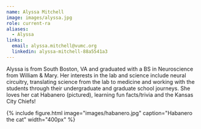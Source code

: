 ```yaml
---
name: Alyssa Mitchell
image: images/alyssa.jpg
role: current-ra
aliases:
  - Alyssa
links:
  email: alyssa.mitchell@vumc.org
  linkedin: alyssa-mitchell-88a5541a3
---
```

Alyssa is from South Boston, VA and graduated with a BS in Neuroscience from William & Mary. Her interests in the lab and science include neural circuitry,
translating science from the lab to medicine and working with the students through their undergraduate and graduate school journeys. She loves her cat Habanero 
(pictured), learning fun facts/trivia and the Kansas City Chiefs!

{%
  include figure.html
  image="images/habanero.jpg"
  caption="Habanero the cat"
  width="400px"
%}

